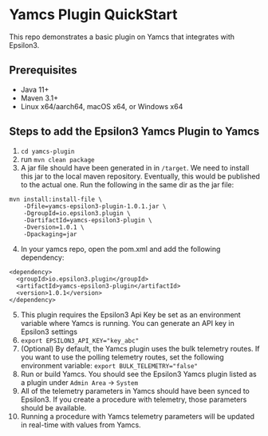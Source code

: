 # Yamcs Plugin QuickStart

This repo demonstrates a basic plugin on Yamcs that integrates with Epsilon3.

## Prerequisites

- Java 11+
- Maven 3.1+
- Linux x64/aarch64, macOS x64, or Windows x64

## Steps to add the Epsilon3 Yamcs Plugin to Yamcs

1. `cd yamcs-plugin`
2. run `mvn clean package`
3. A jar file should have been generated in in `/target`. We need to install this jar to the local maven repository. Eventually, this would be published to the actual one. Run the following in the same dir as the jar file:

```
mvn install:install-file \
    -Dfile=yamcs-epsilon3-plugin-1.0.1.jar \
    -DgroupId=io.epsilon3.plugin \
    -DartifactId=yamcs-epsilon3-plugin \
    -Dversion=1.0.1 \
    -Dpackaging=jar
```

4. In your yamcs repo, open the pom.xml and add the following dependency:

```
<dependency>
  <groupId>io.epsilon3.plugin</groupId>
  <artifactId>yamcs-epsilon3-plugin</artifactId>
  <version>1.0.1</version>
</dependency>
```

5. This plugin requires the Epsilon3 Api Key be set as an environment variable where Yamcs is running. You can generate an API key in Epsilon3 settings
6. `export EPSILON3_API_KEY="key_abc"`
7. (Optional) By default, the Yamcs plugin uses the bulk telemetry routes. If you want to use the polling telemetry routes, set the following environment variable:
   `export BULK_TELEMETRY="false"`
8. Run or build Yamcs. You should see the Epsilon3 Yamcs plugin listed as a plugin under `Admin Area` -> `System`
9. All of the telemetry parameters in Yamcs should have been synced to Epsilon3. If you create a procedure with telemetry, those parameters should be available.
10. Running a procedure with Yamcs telemetry parameters will be updated in real-time with values from Yamcs.

